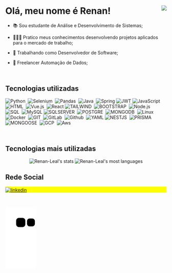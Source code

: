 <h1 align="left">Olá, meu nome é Renan!<img align="right" height="350" src="https://media.giphy.com/media/CqXALXwCrQanqRwAcE/giphy.gif" /></h1>

- 📚 Sou estudante de Análise e Desenvolvimento de Sistemas;

- 👨🏻‍💻 Pratico meus conhecimentos desenvolvendo projetos aplicados para o mercado de trabalho;

- 💼 Trabalhando como Desenvolvedor de Software;

- 💼 Freelancer Automação de Dados;

<br>

<h2 align="left">Tecnologias utilizadas</h1>

![Python](https://img.shields.io/badge/Python-14354C?style=for-the-badge&logo=python&logoColor=white)&nbsp;
![Selenium](https://img.shields.io/badge/selenium-43853D?style=for-the-badge&logo=selenium&logoColor=white)&nbsp;
![Pandas](https://img.shields.io/badge/pandas-800080?style=for-the-badge&logo=pandas&logoColor=white)&nbsp;
![Java](https://img.shields.io/badge/Java-ED8B00?style=for-the-badge&logo=java&logoColor=white)&nbsp;
![Spring](https://img.shields.io/badge/Spring-6DB33F?style=for-the-badge&logo=spring&logoColor=white)
![JWT](https://img.shields.io/badge/JWT-black?style=for-the-badge&logo=JSON%20web%20tokens)
![JavaScript](https://img.shields.io/badge/JavaScript-F7DF1E?style=for-the-badge&logo=javascript&logoColor=black)&nbsp;
![HTML](https://img.shields.io/badge/HTML5-E34F26?style=for-the-badge&logo=html5&logoColor=white)&nbsp;
![Vue.js](https://img.shields.io/badge/Vue.js-35495E?style=for-the-badge&logo=vue.js&logoColor=4FC08D)&nbsp;
![React](https://img.shields.io/badge/React-20232A?style=for-the-badge&logo=react&logoColor=61DAFB) 
![TAILWIND](https://img.shields.io/badge/tailwindcss-d3d3d3?style=for-the-badge&logo=tailwindcss&logoColor=black)&nbsp;
![BOOTSTRAP](https://img.shields.io/badge/bootstrap-800080?style=for-the-badge&logo=bootstrap&logoColor=white)&nbsp;
![Node.js](https://img.shields.io/badge/Node.js-43853D?style=for-the-badge&logo=node.js&logoColor=white)&nbsp;
![SQL](https://img.shields.io/badge/sql-1572B6?style=for-the-badge&logo=sql&logoColor=white)&nbsp;
![MySQL](https://img.shields.io/badge/mysql-4479A1.svg?style=for-the-badge&logo=mysql&logoColor=white)
![SQLSERVER](https://img.shields.io/badge/sqlserver-1572B6?style=for-the-badge&logo=sqlserver&logoColor=white)&nbsp;
![POSTGRE](https://img.shields.io/badge/postgresql-4479A1?style=for-the-badge&logo=postgresql&logoColor=white)&nbsp;
![MONGODB](https://img.shields.io/badge/mongodb-6DB33F?style=for-the-badge&logo=mongodb&logoColor=white)&nbsp;
![Linux](https://img.shields.io/badge/Linux-FCC624?style=for-the-badge&logo=linux&logoColor=black)&nbsp;
![Docker](https://img.shields.io/badge/Docker-0db7ed?style=for-the-badge&logo=docker&logoColor=white)&nbsp;
![GIT](https://img.shields.io/badge/git-E34F26?style=for-the-badge&logo=git&logoColor=white)&nbsp;
![GitLab](https://img.shields.io/badge/GitLab-E34F26?style=for-the-badge&logo=gitlab&logoColor=white)&nbsp;
![Github](https://img.shields.io/badge/GitHub-808080?style=for-the-badge&logo=github&logoColor=white)&nbsp;
![YAML](https://img.shields.io/badge/yaml-%23808080.svg?style=for-the-badge&logo=yaml&logoColor=151515)
![NESTJS](https://img.shields.io/badge/nestjs-ff2401?style=for-the-badge&logo=nestjs&logoColor=white)&nbsp;
![PRISMA](https://img.shields.io/badge/prisma-00008b?style=for-the-badge&logo=prisma&logoColor=white)&nbsp;
![MONGOOSE](https://img.shields.io/badge/mongoose-42853D?style=for-the-badge&logo=mongoose&logoColor=white)&nbsp;
![GCP](https://img.shields.io/badge/gcp-fac203?style=for-the-badge&logo=gcp&logoColor=white)&nbsp;
![Aws](https://img.shields.io/badge/Amazon_AWS-232F3E?style=for-the-badge&logo=amazon-aws&logoColor=white) 


<br>

<h2>Tecnologias mais utilizadas</h2>
<p align="center">
  <img width="400em" src="https://github-readme-stats.vercel.app/api?username=Renan-Leal&show_icons=true&theme=dark" alt="Renan-Leal's stats"/>
  <img width="400em" src="https://github-readme-stats.vercel.app/api/top-langs/?username=Renan-Leal&layout=compact&theme=dark" alt="Renan-Leal's most languages"/>
</p>

<h2>Rede Social</h2>
<p align="left" style="background:yellow">
  <a href="https://www.linkedin.com/in/renan-leal-4225741a0/" target="_blank">
    <img align="center" src="https://img.shields.io/badge/LinkedIn-0077B5?style=for-the-badge&logo=linkedin&logoColor=white" alt="linkedin"/>
  </a>
</p>

<br>

![snake gif](https://github.com/Renan-Leal/Renan-Leal/blob/output/github-contribution-grid-snake.svg)
